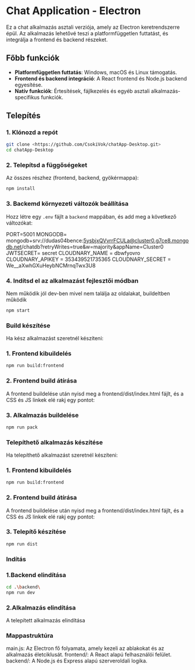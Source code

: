 # Chat Application - Electron

Ez a chat alkalmazás asztali verziója, amely az Electron keretrendszerre épül. Az alkalmazás lehetővé teszi a platformfüggetlen futtatást, és integrálja a frontend és backend részeket.

## Főbb funkciók

- **Platformfüggetlen futtatás**: Windows, macOS és Linux támogatás.
- **Frontend és backend integráció**: A React frontend és Node.js backend egyesítése.
- **Natív funkciók**: Értesítések, fájlkezelés és egyéb asztali alkalmazás-specifikus funkciók.

## Telepítés

### 1. Klónozd a repót
```bash
git clone <https://github.com/CsokiVok/chatApp-Desktop.git>
cd chatApp-Desktop
```

### 2. Telepítsd a függőségeket
Az összes részhez (frontend, backend, gyökérmappa):
```bash
npm install
```

### 3. Backemd környezeti változók beállítása
Hozz létre egy `.env` fájlt a `backend` mappában, és add meg a következő változókat:

PORT=5001
MONGODB= mongodb+srv://dudas04bence:5ysbjxQVvrrFCULa@cluster0.g7ce8.mongodb.net/chatdb?retryWrites=true&w=majority&appName=Cluster0
JWTSECRET= secret
CLOUDNARY_NAME = dbwfyovro
CLOUDNARY_APIKEY = 353439521735365
CLOUDNARY_SECRET = We__aXwhGXuHeybNCMrnqTwx3U8

### 4. Indítsd el az alkalmazást fejlesztői módban
Nem működik jól dev-ben mivel nem találja az oldalakat, buildeltben működik
```bash
npm start
```

### Build készítése
Ha kész alkalmazást szeretnél készíteni:

### 1. Frontend kibuildelés
```bash
npm run build:frontend
```

### 2. Frontend build átírása
A frontend buildelése után nyisd meg a frontend/dist/index.html fájlt, és a CSS és JS linkek elé rakj egy pontot:
<!-- Példa -->
<link href="./assets/index-BRF-9M4e.css" rel="stylesheet">
<script type="module" src="./assets/index-jqC60G9h.js"></script>

### 3. Alkalmazás buildelése
```bash
npm run pack
```

### Telepíthető alkalmazás készítése
Ha telepíthető alkalmazást szeretnél készíteni:

### 1. Frontend kibuildelés
```bash
npm run build:frontend
```

### 2. Frontend build átírása
A frontend buildelése után nyisd meg a frontend/dist/index.html fájlt, és a CSS és JS linkek elé rakj egy pontot:
<!-- Példa -->
<link href="./assets/index-BRF-9M4e.css" rel="stylesheet">
<script type="module" src="./assets/index-jqC60G9h.js"></script>


### 3. Telepítő készítése
```bash
npm run dist
```

### Indítás

### 1.Backend elindítása
```bash
cd .\backend\
npm run dev
```

### 2.Alkalmazás elindítása 
A telepített alkalmazás elindítása

### Mappastruktúra
main.js: Az Electron fő folyamata, amely kezeli az ablakokat és az alkalmazás életciklusát.
frontend/: A React alapú felhasználói felület.
backend/: A Node.js és Express alapú szerveroldali logika.